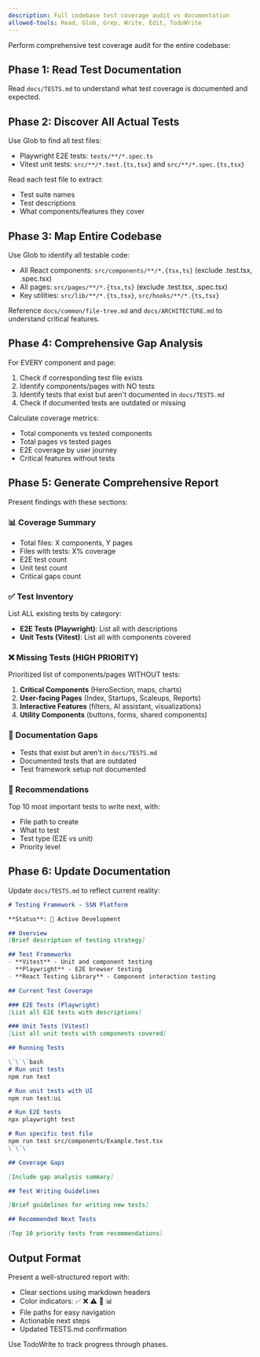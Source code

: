 ```yaml
---
description: Full codebase test coverage audit vs documentation
allowed-tools: Read, Glob, Grep, Write, Edit, TodoWrite
---
```


Perform comprehensive test coverage audit for the entire codebase:

## Phase 1: Read Test Documentation

Read `docs/TESTS.md` to understand what test coverage is documented and expected.

## Phase 2: Discover All Actual Tests

Use Glob to find all test files:
- Playwright E2E tests: `tests/**/*.spec.ts`
- Vitest unit tests: `src/**/*.test.{ts,tsx}` and `src/**/*.spec.{ts,tsx}`

Read each test file to extract:
- Test suite names
- Test descriptions
- What components/features they cover

## Phase 3: Map Entire Codebase

Use Glob to identify all testable code:
- All React components: `src/components/**/*.{tsx,ts}` (exclude .test.tsx, .spec.tsx)
- All pages: `src/pages/**/*.{tsx,ts}` (exclude .test.tsx, .spec.tsx)
- Key utilities: `src/lib/**/*.{ts,tsx}`, `src/hooks/**/*.{ts,tsx}`

Reference `docs/common/file-tree.md` and `docs/ARCHITECTURE.md` to understand critical features.

## Phase 4: Comprehensive Gap Analysis

For EVERY component and page:
1. Check if corresponding test file exists
2. Identify components/pages with NO tests
3. Identify tests that exist but aren't documented in `docs/TESTS.md`
4. Check if documented tests are outdated or missing

Calculate coverage metrics:
- Total components vs tested components
- Total pages vs tested pages
- E2E coverage by user journey
- Critical features without tests

## Phase 5: Generate Comprehensive Report

Present findings with these sections:

### 📊 Coverage Summary
- Total files: X components, Y pages
- Files with tests: X% coverage
- E2E test count
- Unit test count
- Critical gaps count

### ✅ Test Inventory
List ALL existing tests by category:
- **E2E Tests (Playwright)**: List all with descriptions
- **Unit Tests (Vitest)**: List all with components covered

### ❌ Missing Tests (HIGH PRIORITY)
Prioritized list of components/pages WITHOUT tests:
1. **Critical Components** (HeroSection, maps, charts)
2. **User-facing Pages** (Index, Startups, Scaleups, Reports)
3. **Interactive Features** (filters, AI assistant, visualizations)
4. **Utility Components** (buttons, forms, shared components)

### 📝 Documentation Gaps
- Tests that exist but aren't in `docs/TESTS.md`
- Documented tests that are outdated
- Test framework setup not documented

### 🎯 Recommendations
Top 10 most important tests to write next, with:
- File path to create
- What to test
- Test type (E2E vs unit)
- Priority level

## Phase 6: Update Documentation

Update `docs/TESTS.md` to reflect current reality:

```markdown
# Testing Framework - SSN Platform

**Status**: 🔄 Active Development

## Overview
[Brief description of testing strategy]

## Test Frameworks
- **Vitest** - Unit and component testing
- **Playwright** - E2E browser testing
- **React Testing Library** - Component interaction testing

## Current Test Coverage

### E2E Tests (Playwright)
[List all E2E tests with descriptions]

### Unit Tests (Vitest)
[List all unit tests with components covered]

## Running Tests

\`\`\`bash
# Run unit tests
npm run test

# Run unit tests with UI
npm run test:ui

# Run E2E tests
npx playwright test

# Run specific test file
npm run test src/components/Example.test.tsx
\`\`\`

## Coverage Gaps

[Include gap analysis summary]

## Test Writing Guidelines

[Brief guidelines for writing new tests]

## Recommended Next Tests

[Top 10 priority tests from recommendations]
```

## Output Format

Present a well-structured report with:
- Clear sections using markdown headers
- Color indicators: ✅ ❌ ⚠️ 🎯 📊
- File paths for easy navigation
- Actionable next steps
- Updated TESTS.md confirmation

Use TodoWrite to track progress through phases.